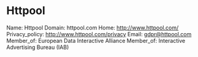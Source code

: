 
# Httpool

Name: Httpool
Domain: httpool.com
Home: http://www.httpool.com/
Privacy_policy: http://www.httpool.com/privacy
Email: gdpr@httpool.com
Member_of: European Data Interactive Alliance
Member_of: Interactive Advertising Bureau (IAB)
